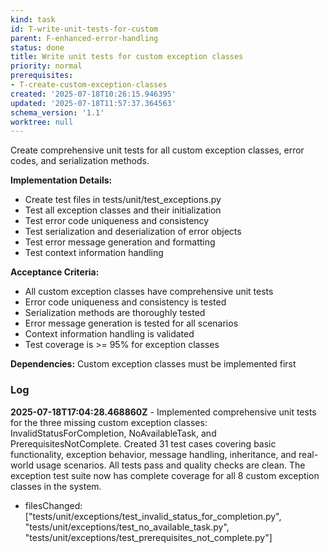 ```yaml
---
kind: task
id: T-write-unit-tests-for-custom
parent: F-enhanced-error-handling
status: done
title: Write unit tests for custom exception classes
priority: normal
prerequisites:
- T-create-custom-exception-classes
created: '2025-07-18T10:26:15.946395'
updated: '2025-07-18T11:57:37.364563'
schema_version: '1.1'
worktree: null
---
```

Create comprehensive unit tests for all custom exception classes, error codes, and serialization methods.

**Implementation Details:**
- Create test files in tests/unit/test_exceptions.py
- Test all exception classes and their initialization
- Test error code uniqueness and consistency
- Test serialization and deserialization of error objects
- Test error message generation and formatting
- Test context information handling

**Acceptance Criteria:**
- All custom exception classes have comprehensive unit tests
- Error code uniqueness and consistency is tested
- Serialization methods are thoroughly tested
- Error message generation is tested for all scenarios
- Context information handling is validated
- Test coverage is >= 95% for exception classes

**Dependencies:** Custom exception classes must be implemented first

### Log


**2025-07-18T17:04:28.468860Z** - Implemented comprehensive unit tests for the three missing custom exception classes: InvalidStatusForCompletion, NoAvailableTask, and PrerequisitesNotComplete. Created 31 test cases covering basic functionality, exception behavior, message handling, inheritance, and real-world usage scenarios. All tests pass and quality checks are clean. The exception test suite now has complete coverage for all 8 custom exception classes in the system.
- filesChanged: ["tests/unit/exceptions/test_invalid_status_for_completion.py", "tests/unit/exceptions/test_no_available_task.py", "tests/unit/exceptions/test_prerequisites_not_complete.py"]